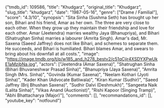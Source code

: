 {"tmdb_id": 109586, "title": "Khudgarz", "original_title": "Khudgarz", "slug_title": "khudgarz", "date": "1987-05-16", "genre": ["Drame / Familial"], "score": "4.3/10", "synopsis": "Sita Sinha (Sushma Seth) has brought up her son, Bihari and his friend, Amar as her own. The three are very close to each other. When they grow up they maintain their friendship and love for each other. Amar (Jeetendra) marries wealthy Jaya (Bhanupriya), and Bihari (Shatrughan Sinha) marries a labourer (Amrita Singh). Amar's dad, Mr. Saxena (Saeed Jaffrey) does not like Bihari, and schemes to separate them. He succeeds, and Bihari is humiliated. Bihari blames Amar, and swears to bring about his downfall at all costs.", "image": "https://image.tmdb.org/t/p/w185_and_h278_bestv2/c51qCjir4XSDYXPwUkE1aMzjbNa.jpg", "actors": ["Jeetendra (Amar Saxena)", "Shatrughan Sinha (Bihari Bhuvaneshwar Prasad Sinha)", "Bhanupriya (Jaya Saxena)", "Amrita Singh (Mrs. Sinha)", "Govinda (Kumar Saxena)", "Neelam Kothari (Jyoti Sinha)", "Kader Khan (Advocate Batliwala)", "Kiran Kumar (Sudhir)", "Saeed Jaffrey (Brij Bhushan Saxena)", "Sudhir Dalvi (Deshmukh)", "Sangeeta Naik (Lalita Sinha)", "Vikas Anand (Auctionist)", "Rishi Kapoor (Singing Tramp)", "Abhi Bhattacharya (Major)"], "comments": [], "recommandations_id": [], "youtube_key": "notfound"}